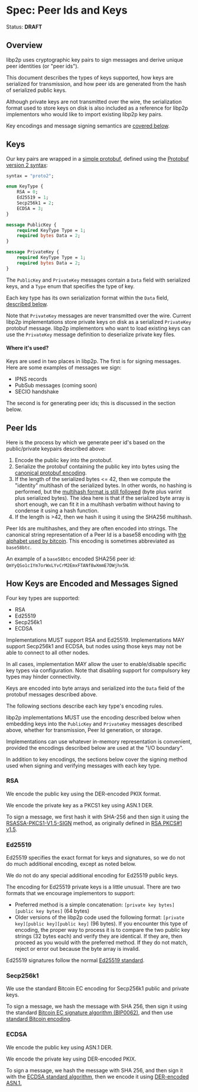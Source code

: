 # Spec: Peer Ids and Keys

Status: **DRAFT**

## Overview

libp2p uses cryptographic key pairs to sign messages and derive unique
peer identities (or "peer ids").

This document describes the types of keys supported, how keys are serialized
for transmission, and how peer ids are generated from the hash of serialized
public keys.

Although private keys are not transmitted over the wire, the serialization
format used to store keys on disk is also included as a reference for libp2p
implementors who would like to import existing libp2p key pairs.

Key encodings and message signing semantics are
[covered below](#how-keys-are-encoded-and-messages-signed).

## Keys

Our key pairs are wrapped in a [simple protobuf](https://github.com/libp2p/go-libp2p-crypto/blob/master/pb/crypto.proto), 
defined using the [Protobuf version 2 syntax](https://developers.google.com/protocol-buffers/docs/proto):

```protobuf
syntax = "proto2";

enum KeyType {
	RSA = 0;
	Ed25519 = 1;
	Secp256k1 = 2;
	ECDSA = 3;
}

message PublicKey {
	required KeyType Type = 1;
	required bytes Data = 2;
}

message PrivateKey {
	required KeyType Type = 1;
	required bytes Data = 2;
}
```

The `PublicKey` and `PrivateKey` messages contain a `Data` field with serialized
keys, and a `Type` enum that specifies the type of key.

Each key type has its own serialization format within the `Data` field,
[described below](#how-keys-are-encoded-and-messages-signed).

Note that `PrivateKey` messages are never transmitted over the wire.
Current libp2p implementations store private keys on disk as a serialized
`PrivateKey` protobuf message. libp2p implementors who want to load existing
keys can use the `PrivateKey` message definition to deserialize private key
files.

#### Where it's used?

Keys are used in two places in libp2p.  The first is for signing messages.  Here are some examples of messages we sign:
 - IPNS records
 - PubSub messages (coming soon)
 - SECIO handshake

The second is for generating peer ids; this is discussed in the section below.

## Peer Ids

Here is the process by which we generate peer id's based on the public/private keypairs described above:

  1. Encode the public key into the protobuf.
  2. Serialize the protobuf containing the public key into bytes using the [canonical protobuf encoding](https://developers.google.com/protocol-buffers/docs/encoding).
  3.  If the length of the serialized bytes <= 42, then we compute the "identity" multihash of the serialized bytes.  In other words, no hashing is performed, but the [multihash format is still followed](https://github.com/multiformats/multihash) (byte plus varint plus serialized bytes).  The idea here is that if the serialized byte array is short enough, we can fit it in a multihash verbatim without having to condense it using a hash function.
  4. If the length is >42, then we hash it using it using the SHA256 multihash.

Peer Ids are multihashes, and they are often encoded into strings.
The canonical string representation of a Peer Id is a base58 encoding with
[the alphabet used by bitcoin](https://en.bitcoinwiki.org/wiki/Base58#Alphabet_Base58).
This encoding is sometimes abbreviated as `base58btc`.

An example of a `base58btc` encoded SHA256 peer id: `QmYyQSo1c1Ym7orWxLYvCrM2EmxFTANf8wXmmE7DWjhx5N`.

## How Keys are Encoded and Messages Signed

Four key types are supported:
 - RSA
 - Ed25519
 - Secp256k1
 - ECDSA

Implementations MUST support RSA and Ed25519. Implementations MAY support Secp256k1 and ECDSA, but nodes using those keys may not be able to connect to all other nodes.

In all cases, implementation MAY allow the user to enable/disable specific key types via configuration. 
Note that disabling support for compulsory key types may hinder connectivity.

Keys are encoded into byte arrays and serialized into the `Data` field of the
protobuf messages described above.

The following sections describe each key type's encoding rules.

libp2p implementations MUST use the encoding described below when embedding
keys into the `PublicKey` and `PrivateKey` messages described above, whether
for transmission, Peer Id generation, or storage.

Implementations can use whatever in-memory representation is convenient,
provided the encodings described below are used at the "I/O boundary".

In addition to key encodings, the sections below cover the signing method used
when signing and verifying messages with each key type.

### RSA

We encode the public key using the DER-encoded PKIX format.

We encode the private key as a PKCS1 key using ASN.1 DER.

To sign a message, we first hash it with SHA-256 and then sign it using the [RSASSA-PKCS1-V1.5-SIGN](https://tools.ietf.org/html/rfc3447#section-8.2) method, as originally defined in [RSA PKCS#1 v1.5](https://tools.ietf.org/html/rfc2313).

### Ed25519

Ed25519 specifies the exact format for keys and signatures, so we do not do much additional encoding, except as noted below.

We do not do any special additional encoding for Ed25519 public keys.

The encoding for Ed25519 private keys is a little unusual. There are two formats that we encourage implementors to support:

 - Preferred method is a simple concatenation:  `[private key bytes][public key bytes]` (64 bytes)
 - Older versions of the libp2p code used the following format:  `[private key][public key][public key]` (96 bytes).  If you encounter this type of encoding, the proper way to process it is to compare the two public key strings (32 bytes each) and verify they are identical.  If they are, then proceed as you would with the preferred method.  If they do not match, reject or error out because the byte array is invalid.

Ed25519 signatures follow the normal [Ed25519 standard](https://tools.ietf.org/html/rfc8032#section-5.1).

### Secp256k1

We use the standard Bitcoin EC encoding for Secp256k1 public and private keys.

To sign a message, we hash the message with SHA 256, then sign it using the standard [Bitcoin EC signature algorithm (BIP0062)](https://github.com/bitcoin/bips/blob/master/bip-0062.mediawiki), and then use [standard Bitcoin encoding](https://github.com/bitcoin/bips/blob/master/bip-0062.mediawiki#der-encoding).

### ECDSA

We encode the public key using ASN.1 DER.

We encode the private key using DER-encoded PKIX.

To sign a message, we hash the message with SHA 256, and then sign it with the [ECDSA standard algorithm](https://tools.ietf.org/html/rfc6979), then we encode it using [DER-encoded ASN.1.](https://wiki.openssl.org/index.php/DER)
